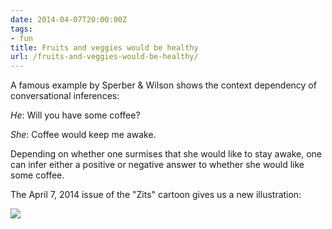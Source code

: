 ```yaml
---
date: 2014-04-07T20:00:00Z
tags:
- fun
title: Fruits and veggies would be healthy
url: /fruits-and-veggies-would-be-healthy/
---
```


A famous example by Sperber &amp; Wilson shows the context dependency of conversational inferences:

*He*: Will you have some coffee?

*She*: Coffee would keep me awake.

Depending on whether one surmises that she would like to stay awake, one can infer either a positive or negative answer to whether she would like some coffee.

The April 7, 2014 issue of the "Zits" cartoon gives us a new illustration:

<img src="/images/zits-2014-04-07-wouldbehealthy-implicature.gif" />